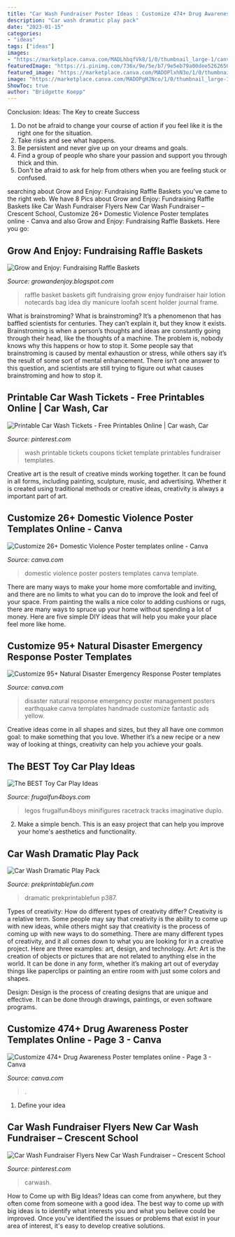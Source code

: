 ```yaml
---
title: "Car Wash Fundraiser Poster Ideas : Customize 474+ Drug Awareness Poster Templates Online"
description: "Car wash dramatic play pack"
date: "2023-01-15"
categories:
- "ideas"
tags: ["ideas"]
images:
- "https://marketplace.canva.com/MADLhbqfVk8/1/0/thumbnail_large-1/canva-modern-photo-domestic-violence-poster-MADLhbqfVk8.jpg"
featuredImage: "https://i.pinimg.com/736x/9e/5e/b7/9e5eb79a00dee5262650080557eb8dba.jpg"
featured_image: "https://marketplace.canva.com/MADOPlxhN3o/1/0/thumbnail_large-1/canva-yellow-photo-natural-disaster-emergency-response-poster-MADOPlxhN3o.jpg"
image: "https://marketplace.canva.com/MADOPgHJNco/1/0/thumbnail_large-1/canva-yellow-and-black-bordered-simple-drug-awareness-poster-MADOPgHJNco.jpg"
ShowToc: true
author: "Bridgette Koepp"
---
```



Conclusion: Ideas: The Key to create Success
1. Do not be afraid to change your course of action if you feel like it is the right one for the situation.
2. Take risks and see what happens.
3. Be persistent and never give up on your dreams and goals.
4. Find a group of people who share your passion and support you through thick and thin.
5. Don't be afraid to ask for help from others when you are feeling stuck or confused.

	

		
searching about Grow and Enjoy: Fundraising Raffle Baskets you've came to the right web. We have 8 Pics about Grow and Enjoy: Fundraising Raffle Baskets like Car Wash Fundraiser Flyers New Car Wash Fundraiser – Crescent School, Customize 26+ Domestic Violence Poster templates online - Canva and also Grow and Enjoy: Fundraising Raffle Baskets. Here you go:
		
    
## Grow And Enjoy: Fundraising Raffle Baskets

<img loading=lazy src="http://1.bp.blogspot.com/-j8BgVzPvRUg/UH3szVi_Q4I/AAAAAAAAAXU/dAnk_Kb2xUc/s1600/Raffle+Baskets+002.JPG" onerror="this.onerror=null;this.src='https://tse4.mm.bing.net/th?id=OIP.WtKWnjf35JtIB7Z2vWH5XQHaFj&amp;pid=15.1';" alt="Grow and Enjoy: Fundraising Raffle Baskets">

_Source: growandenjoy.blogspot.com_

>raffle basket baskets gift fundraising grow enjoy fundraiser hair lotion notecards bag idea diy manicure loofah scent holder journal frame. 

	

What is brainstroming?
What is brainstroming? It’s a phenomenon that has baffled scientists for centuries. They can’t explain it, but they know it exists. Brainstroming is when a person’s thoughts and ideas are constantly going through their head, like the thoughts of a machine. The problem is, nobody knows why this happens or how to stop it. Some people say that brainstroming is caused by mental exhaustion or stress, while others say it’s the result of some sort of mental enhancement. There isn’t one answer to this question, and scientists are still trying to figure out what causes brainstroming and how to stop it.

    
## Printable Car Wash Tickets - Free Printables Online | Car Wash, Car

<img loading=lazy src="https://i.pinimg.com/736x/48/1e/93/481e93e5f1aadb58bb3d4b48d36441a4.jpg" onerror="this.onerror=null;this.src='https://tse3.mm.bing.net/th?id=OIP.9idk4fXNwXdIwOe8sQ4EBwHaO6&amp;pid=15.1';" alt="Printable Car Wash Tickets - Free Printables Online | Car wash, Car">

_Source: pinterest.com_

>wash printable tickets coupons ticket template printables fundraiser templates. 

	

Creative art is the result of creative minds working together. It can be found in all forms, including painting, sculpture, music, and advertising. Whether it is created using traditional methods or creative ideas, creativity is always a important part of art.

    
## Customize 26+ Domestic Violence Poster Templates Online - Canva

<img loading=lazy src="https://marketplace.canva.com/MADLhbqfVk8/1/0/thumbnail_large-1/canva-modern-photo-domestic-violence-poster-MADLhbqfVk8.jpg" onerror="this.onerror=null;this.src='https://tse1.mm.bing.net/th?id=OIP.Z68cIJWM6YRkkTjRAryAvwAAAA&amp;pid=15.1';" alt="Customize 26+ Domestic Violence Poster templates online - Canva">

_Source: canva.com_

>domestic violence poster posters templates canva template. 

	

There are many ways to make your home more comfortable and inviting, and there are no limits to what you can do to improve the look and feel of your space. From painting the walls a nice color to adding cushions or rugs, there are many ways to spruce up your home without spending a lot of money. Here are five simple DIY ideas that will help you make your place feel more like home.

    
## Customize 95+ Natural Disaster Emergency Response Poster Templates

<img loading=lazy src="https://marketplace.canva.com/MADOPlxhN3o/1/0/thumbnail_large-1/canva-yellow-photo-natural-disaster-emergency-response-poster-MADOPlxhN3o.jpg" onerror="this.onerror=null;this.src='https://tse2.mm.bing.net/th?id=OIP.HriE2oZ62dId6NUpvBJrKAAAAA&amp;pid=15.1';" alt="Customize 95+ Natural Disaster Emergency Response Poster templates">

_Source: canva.com_

>disaster natural response emergency poster management posters earthquake canva templates handmade customize fantastic ads yellow. 

	

Creative ideas come in all shapes and sizes, but they all have one common goal: to make something that you love. Whether it’s a new recipe or a new way of looking at things, creativity can help you achieve your goals.

    
## The BEST Toy Car Play Ideas

<img loading=lazy src="https://frugalfun4boys.com/wp-content/uploads/2015/09/lego-race-5.jpg" onerror="this.onerror=null;this.src='https://tse3.mm.bing.net/th?id=OIP.9O5ZE6Ue2jsEpKn7f8NfrAHaLH&amp;pid=15.1';" alt="The BEST Toy Car Play Ideas">

_Source: frugalfun4boys.com_

>legos frugalfun4boys minifigures racetrack tracks imaginative duplo. 

	

2. Make a simple bench. This is an easy project that can help you improve your home's aesthetics and functionality. 

    
## Car Wash Dramatic Play Pack

<img loading=lazy src="https://www.prekprintablefun.com/uploads/5/2/9/7/5297512/s656320915217186071_p387_i19_w1536.jpeg" onerror="this.onerror=null;this.src='https://tse2.mm.bing.net/th?id=OIP.Z9TPFd4POrjAHdurKlqyAAHaJ4&amp;pid=15.1';" alt="Car Wash Dramatic Play Pack">

_Source: prekprintablefun.com_

>dramatic prekprintablefun p387. 

	

Types of creativity: How do different types of creativity differ?
Creativity is a relative term. Some people may say that creativity is the ability to come up with new ideas, while others might say that creativity is the process of coming up with new ways to do something. There are many different types of creativity, and it all comes down to what you are looking for in a creative project. Here are three examples: art, design, and technology.
Art: Art is the creation of objects or pictures that are not related to anything else in the world. It can be done in any form, whether it’s making art out of everyday things like paperclips or painting an entire room with just some colors and shapes.

Design: Design is the process of creating designs that are unique and effective. It can be done through drawings, paintings, or even software programs.

    
## Customize 474+ Drug Awareness Poster Templates Online - Page 3 - Canva

<img loading=lazy src="https://marketplace.canva.com/MADOPgHJNco/1/0/thumbnail_large-1/canva-yellow-and-black-bordered-simple-drug-awareness-poster-MADOPgHJNco.jpg" onerror="this.onerror=null;this.src='https://tse4.mm.bing.net/th?id=OIP.qClOFEHYz67PjqyuQaAgzwAAAA&amp;pid=15.1';" alt="Customize 474+ Drug Awareness Poster templates online - Page 3 - Canva">

_Source: canva.com_

>. 

	

1. Define your idea

    
## Car Wash Fundraiser Flyers New Car Wash Fundraiser – Crescent School

<img loading=lazy src="https://i.pinimg.com/736x/9e/5e/b7/9e5eb79a00dee5262650080557eb8dba.jpg" onerror="this.onerror=null;this.src='https://tse1.mm.bing.net/th?id=OIP.rn1pbV7obhLcfc8DpVA_RQHaFu&amp;pid=15.1';" alt="Car Wash Fundraiser Flyers New Car Wash Fundraiser – Crescent School">

_Source: pinterest.com_

>carwash. 

	

How to Come up with Big Ideas?
Ideas can come from anywhere, but they often come from someone with a good idea. The best way to come up with big ideas is to identify what interests you and what you believe could be improved. Once you've identified the issues or problems that exist in your area of interest, it's easy to develop creative solutions.

